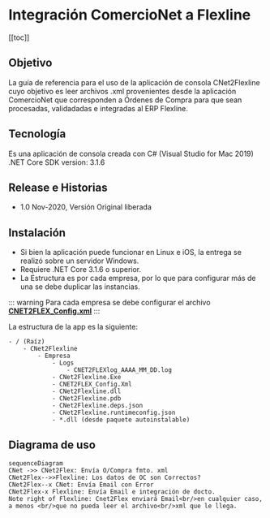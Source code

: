# Integración ComercioNet a Flexline

[[toc]]

## Objetivo
La guía de referencia para el uso de la aplicación de consola CNet2Flexline cuyo objetivo es leer archivos .xml provenientes desde la aplicación ComercioNet que corresponden a Órdenes de Compra para que sean procesadas, validadadas e integradas al ERP Flexline.

## Tecnología
Es una aplicación de consola creada con C# (Visual Studio for Mac 2019)
.NET Core SDK version: 3.1.6

## Release e Historias
* 1.0 Nov-2020, Versión Original liberada


## Instalación
- Si bien la aplicación puede funcionar en Linux e iOS, la entrega se realizó sobre un servidor Windows.  
- Requiere .NET Core 3.1.6 o superior.
- La Estructura es por cada empresa, por lo que para configurar más de una se debe duplicar las instancias.

::: warning
Para cada empresa se debe configurar el archivo [**CNET2FLEX_Config.xml**](./config.md)
:::


La estructura de la app es la siguiente:


    - / (Raíz)
        - CNet2Flexline
            - Empresa
                - Logs
                    - CNET2FLEXlog_AAAA_MM_DD.log
                - CNet2Flexline.Exe
                - CNET2FLEX_Config.Xml
                - CNet2Flexline.dll
                - CNet2Flexline.pdb
                - CNet2Flexline.deps.json
                - CNet2Flexline.runtimeconfig.json
                - *.dll (desde paquete autoinstalable)

## Diagrama de uso

```mermaid
sequenceDiagram
CNet ->> CNet2Flex: Envía O/Compra fmto. xml
CNet2Flex-->>Flexline: Los datos de OC son Correctos?
CNet2Flex--x CNet: Envía Email con Error
CNet2Flex-x Flexline: Envía Email e integración de docto.
Note right of Flexline: Cnet2Flex enviará Email<br/>en cualquier caso, a menos <br/>que no pueda leer el archivo<br/>xml que le llega.
```

